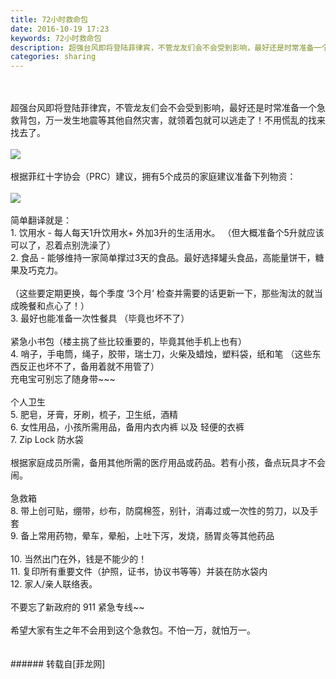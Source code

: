 ```yaml
---
title: 72小时救命包
date: 2016-10-19 17:23
keywords: 72小时救命包
description: 超强台风即将登陆菲律宾，不管龙友们会不会受到影响，最好还是时常准备一个急救背包，万一发生地震等其他自然灾害，就领着包就可以逃走了！不用慌乱的找来找去了。根据菲红十字协会（PRC）建议，拥有5个成员的家庭建议准备下列物资：简单翻译就是：1. 饮用水 - 每人每天1升饮用水+ 外加3升的生活用水。 （但大概准备个5升就应该可以了，忍着点别洗澡了）2. 食品 - 能够维持一家简单撑过3天的食品。最好选择罐头食品，高能量饼干，糖果及巧克力。（这些要定期更换，每个季度 ‘3个月’ 检查并需要的话更新一下，那些淘汰的就当成晚餐和点心了！）3. 最好也能准备一次性餐具 （毕竟也坏不了）紧急小书包（楼主挑了些比较重要的，毕竟其他手机上也有）4. 哨子，手电筒，绳子，胶带，瑞士刀，火柴及蜡烛，塑料袋，纸和笔 （这些东西反正也坏不了，备用着就不用管了）充电宝可别忘了随身带~~~个人卫生5. 肥皂，牙膏，牙刷，梳子，卫生纸，酒精6. 女性用品，小孩所需用品，备用内衣内裤 以及 轻便的衣裤7. Zip Lock 防水袋根据家庭成员所需，备用其他所需的医疗用品或药品。若有小孩，备点玩具才不会闹。急救箱8. 带上创可贴，绷带，纱布，防腐棉签，别针，消毒过或一次性的剪刀，以及手套9. 备上常用药物，晕车，晕船，上吐下泻，发烧，肠胃炎等其他药品10. 当然出门在外，钱是不能少的！11. 复印所有重要文件（护照，证书，协议书等等）并装在防水袋内12. 家人/亲人联络表。不要忘了新政府的 911 紧急专线~~ 希望大家有生之年不会用到这个急救包。不怕一万，就怕万一。
categories: sharing
---
```

<td class="t_f" id="postmessage_412519">

<br/>
<br/>
超强台风即将登陆菲律宾，不管龙友们会不会受到影响，最好还是时常准备一个急救背包，万一发生地震等其他自然灾害，就领着包就可以逃走了！不用慌乱的找来找去了。<br/>
<br/>

<img aid="433926" data-cf-modified-e15f4820ecd7f5265964e6a0-="" file="data/attachment/forum/201610/19/170933yu2a297r9ry5b82u.jpg.thumb.jpg" id="aimg_433926" inpost="1" onclick="" onmouseover="" src="http://www.flw.ph/data/attachment/forum/201610/19/170933yu2a297r9ry5b82u.jpg" style="cursor:pointer" zoomfile="data/attachment/forum/201610/19/170933yu2a297r9ry5b82u.jpg"/>


<br/>
<br/>
根据菲红十字协会（PRC）建议，拥有5个成员的家庭建议准备下列物资：<br/>
<br/>

<img aid="433925" data-cf-modified-e15f4820ecd7f5265964e6a0-="" file="data/attachment/forum/201610/19/170931m2zm4h30futm5ccm.jpg.thumb.jpg" id="aimg_433925" inpost="1" onclick="" onmouseover="" src="http://www.flw.ph/data/attachment/forum/201610/19/170931m2zm4h30futm5ccm.jpg" style="cursor:pointer" zoomfile="data/attachment/forum/201610/19/170931m2zm4h30futm5ccm.jpg"/>


<br/>
<br/>
简单翻译就是：<br/>
1. 饮用水 - 每人每天1升饮用水+ 外加3升的生活用水。 （但大概准备个5升就应该可以了，忍着点别洗澡了）<br/>
2. 食品 - 能够维持一家简单撑过3天的食品。最好选择罐头食品，高能量饼干，糖果及巧克力。<br/>
<br/>
（这些要定期更换，每个季度 ‘3个月’ 检查并需要的话更新一下，那些淘汰的就当成晚餐和点心了！）<br/>
3. 最好也能准备一次性餐具 （毕竟也坏不了）<br/>
<br/>
紧急小书包（楼主挑了些比较重要的，毕竟其他手机上也有）<br/>
4. 哨子，手电筒，绳子，胶带，瑞士刀，火柴及蜡烛，塑料袋，纸和笔 （这些东西反正也坏不了，备用着就不用管了）<br/>
充电宝可别忘了随身带~~~<br/>
<br/>
个人卫生<br/>
5. 肥皂，牙膏，牙刷，梳子，卫生纸，酒精<br/>
6. 女性用品，小孩所需用品，备用内衣内裤 以及 轻便的衣裤<br/>
7. Zip Lock 防水袋<br/>
<br/>
根据家庭成员所需，备用其他所需的医疗用品或药品。若有小孩，备点玩具才不会闹。<br/>
<br/>
急救箱<br/>
8. 带上创可贴，绷带，纱布，防腐棉签，别针，消毒过或一次性的剪刀，以及手套<br/>
9. 备上常用药物，晕车，晕船，上吐下泻，发烧，肠胃炎等其他药品<br/>
<br/>
10. 当然出门在外，钱是不能少的！<br/>
11. 复印所有重要文件（护照，证书，协议书等等）并装在防水袋内<br/>
12. 家人/亲人联络表。<br/>
<br/>
不要忘了新政府的 911 紧急专线~~ <br/>
<br/>
希望大家有生之年不会用到这个急救包。不怕一万，就怕万一。<br/>
<br/>
<br/>
</td>
###### 转载自[菲龙网]